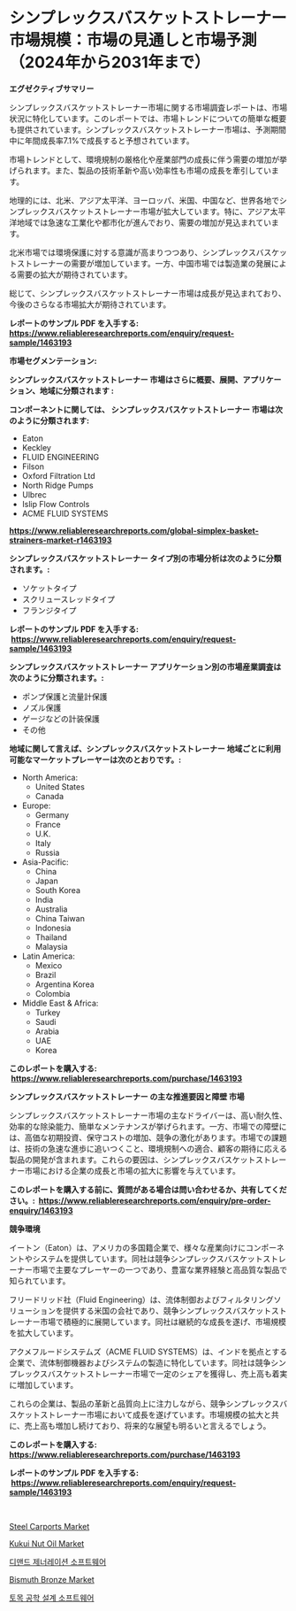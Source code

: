 <p><h1>シンプレックスバスケットストレーナー市場規模：市場の見通しと市場予測（2024年から2031年まで）</h1></p><p><strong>エグゼクティブサマリー</strong></p>
<p><p>シンプレックスバスケットストレーナー市場に関する市場調査レポートは、市場状況に特化しています。このレポートでは、市場トレンドについての簡単な概要も提供されています。シンプレックスバスケットストレーナー市場は、予測期間中に年間成長率7.1%で成長すると予想されています。</p><p>市場トレンドとして、環境規制の厳格化や産業部門の成長に伴う需要の増加が挙げられます。また、製品の技術革新や高い効率性も市場の成長を牽引しています。</p><p>地理的には、北米、アジア太平洋、ヨーロッパ、米国、中国など、世界各地でシンプレックスバスケットストレーナー市場が拡大しています。特に、アジア太平洋地域では急速な工業化や都市化が進んでおり、需要の増加が見込まれています。</p><p>北米市場では環境保護に対する意識が高まりつつあり、シンプレックスバスケットストレーナーの需要が増加しています。一方、中国市場では製造業の発展による需要の拡大が期待されています。</p><p>総じて、シンプレックスバスケットストレーナー市場は成長が見込まれており、今後のさらなる市場拡大が期待されています。</p></p>
<p><strong>レポートのサンプル PDF を入手する: <a href="https://www.reliableresearchreports.com/enquiry/request-sample/1463193">https://www.reliableresearchreports.com/enquiry/request-sample/1463193</a></strong></p>
<p><strong>市場セグメンテーション:</strong></p>
<p><strong> シンプレックスバスケットストレーナー 市場はさらに概要、展開、アプリケーション、地域に分類されます :</strong></p>
<p><strong>コンポーネントに関しては、 シンプレックスバスケットストレーナー 市場は次のように分類されます: &nbsp;</strong></p>
<p><ul><li>Eaton</li><li>Keckley</li><li>FLUID ENGINEERING</li><li>Filson</li><li>Oxford Filtration Ltd</li><li>North Ridge Pumps</li><li>Ulbrec</li><li>Islip Flow Controls</li><li>ACME FLUID SYSTEMS</li></ul></p>
<p><strong><a href="https://www.reliableresearchreports.com/global-simplex-basket-strainers-market-r1463193">https://www.reliableresearchreports.com/global-simplex-basket-strainers-market-r1463193</a></strong></p>
<p><strong> シンプレックスバスケットストレーナー タイプ別の市場分析は次のように分類されます。:</strong></p>
<p><ul><li>ソケットタイプ</li><li>スクリュースレッドタイプ</li><li>フランジタイプ</li></ul></p>
<p><strong>レポートのサンプル PDF を入手する: &nbsp;<a href="https://www.reliableresearchreports.com/enquiry/request-sample/1463193">https://www.reliableresearchreports.com/enquiry/request-sample/1463193</a></strong></p>
<p><strong> シンプレックスバスケットストレーナー アプリケーション別の市場産業調査は次のように分類されます。:</strong></p>
<p><ul><li>ポンプ保護と流量計保護</li><li>ノズル保護</li><li>ゲージなどの計装保護</li><li>その他</li></ul></p>
<p><strong>地域に関して言えば、シンプレックスバスケットストレーナー 地域ごとに利用可能なマーケットプレーヤーは次のとおりです。:</strong></p>
<p><ul>
    <li>
        North America:
        <ul>
            <li>United States</li>
            <li>Canada</li>
        </ul>
    </li>
    <li>
        Europe:
        <ul>
            <li>Germany</li>
            <li>France</li>
            <li>U.K.</li>
            <li>Italy</li>
            <li>Russia</li>
        </ul>
    </li>
    <li>
        Asia-Pacific:
        <ul>
            <li>China</li>
            <li>Japan</li>
            <li>South Korea</li>
            <li>India</li>
            <li>Australia</li>
            <li>China Taiwan</li>
            <li>Indonesia</li>
            <li>Thailand</li>
            <li>Malaysia</li>
        </ul>
    </li>
    <li>
        Latin America:
        <ul>
            <li>Mexico</li>
            <li>Brazil</li>
            <li>Argentina Korea</li>
            <li>Colombia</li>
        </ul>
    </li>
    <li>
        Middle East & Africa:
        <ul>
            <li>Turkey</li>
            <li>Saudi</li>
            <li>Arabia</li>
            <li>UAE</li>
            <li>Korea</li>
        </ul>
    </li>
    </ul></p>
<p><strong>このレポートを購入する: &nbsp;<a href="https://www.reliableresearchreports.com/purchase/1463193">https://www.reliableresearchreports.com/purchase/1463193</a></strong></p>
<p><strong>シンプレックスバスケットストレーナー の主な推進要因と障壁 市場</strong></p>
<p><p>シンプレックスバスケットストレーナー市場の主なドライバーは、高い耐久性、効率的な除染能力、簡単なメンテナンスが挙げられます。一方、市場での障壁には、高価な初期投資、保守コストの増加、競争の激化があります。市場での課題は、技術の急速な進歩に追いつくこと、環境規制への適合、顧客の期待に応える製品の開発が含まれます。これらの要因は、シンプレックスバスケットストレーナー市場における企業の成長と市場の拡大に影響を与えています。</p></p>
<p><strong>このレポートを購入する前に、質問がある場合は問い合わせるか、共有してください。:&nbsp; <a href="https://www.reliableresearchreports.com/enquiry/pre-order-enquiry/1463193">https://www.reliableresearchreports.com/enquiry/pre-order-enquiry/1463193</a></strong></p>
<p><strong>競争環境</strong></p>
<p><p>イートン（Eaton）は、アメリカの多国籍企業で、様々な産業向けにコンポーネントやシステムを提供しています。同社は競争シンプレックスバスケットストレーナー市場で主要なプレーヤーの一つであり、豊富な業界経験と高品質な製品で知られています。</p><p>フリードリッド社（Fluid Engineering）は、流体制御およびフィルタリングソリューションを提供する米国の会社であり、競争シンプレックスバスケットストレーナー市場で積極的に展開しています。同社は継続的な成長を遂げ、市場規模を拡大しています。</p><p>アクメフルードシステムズ（ACME FLUID SYSTEMS）は、インドを拠点とする企業で、流体制御機器およびシステムの製造に特化しています。同社は競争シンプレックスバスケットストレーナー市場で一定のシェアを獲得し、売上高も着実に増加しています。</p><p>これらの企業は、製品の革新と品質向上に注力しながら、競争シンプレックスバスケットストレーナー市場において成長を遂げています。市場規模の拡大と共に、売上高も増加し続けており、将来的な展望も明るいと言えるでしょう。</p></p>
<p><strong>このレポートを購入する: &nbsp; <a href="https://www.reliableresearchreports.com/purchase/1463193">https://www.reliableresearchreports.com/purchase/1463193</a></strong></p>
<p><strong>レポートのサンプル PDF を入手する: &nbsp;<a href="https://www.reliableresearchreports.com/enquiry/request-sample/1463193">https://www.reliableresearchreports.com/enquiry/request-sample/1463193</a></strong><strong></strong></p>
<p>&nbsp;</p>
<p><p><a href="https://github.com/Sinjinluong3e0awx2m195k76/Market-Research-Report-List-2/blob/main/steel-carports-market.md">Steel Carports Market</a></p><p><a href="https://www.linkedin.com/pulse/kukui-nut-oil-market-size-focuses-dynamics-in-depth-analysis-aq40f?trackingId=WcbC%2Bjhj6WuwhZosGF777Q%3D%3D">Kukui Nut Oil Market</a></p><p><a href="https://medium.com/@gustavorn8776/%EC%88%98%EC%9A%94-%EC%84%B8%EB%8C%80-%EC%86%8C%ED%94%84%ED%8A%B8%EC%9B%A8%EC%96%B4-%EC%8B%9C%EC%9E%A5-%EC%84%B1%EA%B3%B5%EC%A0%81%EC%9D%B8-%EB%B9%84%EC%A6%88%EB%8B%88%EC%8A%A4-%EC%A0%84%EB%9E%B5%EC%9D%98-%ED%95%B5%EC%8B%AC-%EC%98%88%EC%B8%A1-2031%EB%85%84%EA%B9%8C%EC%A7%80-952743701218">디맨드 제너레이션 소프트웨어</a></p><p><a href="https://www.linkedin.com/pulse/bismuth-bronze-market-size-2024-2031-global-industrial-analysis-4jhgf?trackingId=wTB3Q7INVCjrn3%2Fde%2FwYqg%3D%3D">Bismuth Bronze Market</a></p><p><a href="https://medium.com/@conormarvin1936/%ED%86%A0%EB%AA%A9%EA%B3%B5%ED%95%99-%EC%84%A4%EA%B3%84-%EC%86%8C%ED%94%84%ED%8A%B8%EC%9B%A8%EC%96%B4-%EC%8B%9C%EC%9E%A5-%EA%B7%9C%EB%AA%A8-cagr-%ED%8A%B8%EB%A0%8C%EB%93%9C-2024-2030-caf239b41df2">토목 공학 설계 소프트웨어</a></p></p>